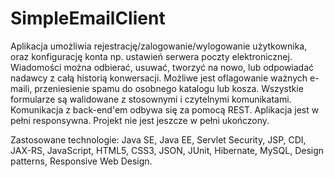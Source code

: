 # SimpleEmailClient

Aplikacja umożliwia rejestrację/zalogowanie/wylogowanie użytkownika, oraz konfigurację konta np. ustawień serwera poczty elektronicznej. Wiadomości można odbierać, usuwać, tworzyć na nowo, lub odpowiadać nadawcy z całą historią konwersacji. Możliwe jest oflagowanie ważnych e-maili, przeniesienie spamu do osobnego katalogu lub kosza. Wszystkie formularze są walidowane z stosownymi i czytelnymi komunikatami. Komunikacja z back-end'em odbywa się za pomocą REST. Aplikacja jest w pełni responsywna. Projekt nie jest jeszcze w pełni ukończony.

Zastosowane technologie: Java SE, Java EE, Servlet Security, JSP, CDI, JAX-RS, JavaScript, HTML5, CSS3, JSON, JUnit, Hibernate, MySQL, Design patterns, Responsive Web Design.
